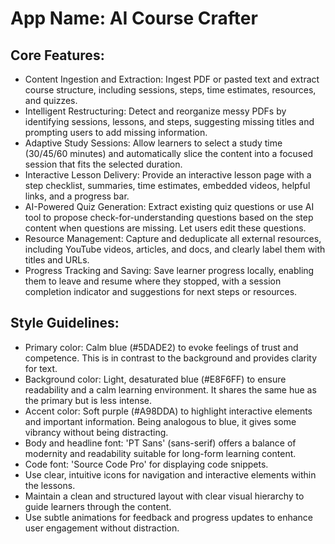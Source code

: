 # **App Name**: AI Course Crafter

## Core Features:

- Content Ingestion and Extraction: Ingest PDF or pasted text and extract course structure, including sessions, steps, time estimates, resources, and quizzes.
- Intelligent Restructuring: Detect and reorganize messy PDFs by identifying sessions, lessons, and steps, suggesting missing titles and prompting users to add missing information.
- Adaptive Study Sessions: Allow learners to select a study time (30/45/60 minutes) and automatically slice the content into a focused session that fits the selected duration.
- Interactive Lesson Delivery: Provide an interactive lesson page with a step checklist, summaries, time estimates, embedded videos, helpful links, and a progress bar.
- AI-Powered Quiz Generation: Extract existing quiz questions or use AI tool to propose check-for-understanding questions based on the step content when questions are missing. Let users edit these questions.
- Resource Management: Capture and deduplicate all external resources, including YouTube videos, articles, and docs, and clearly label them with titles and URLs.
- Progress Tracking and Saving: Save learner progress locally, enabling them to leave and resume where they stopped, with a session completion indicator and suggestions for next steps or resources.

## Style Guidelines:

- Primary color: Calm blue (#5DADE2) to evoke feelings of trust and competence. This is in contrast to the background and provides clarity for text.
- Background color: Light, desaturated blue (#E8F6FF) to ensure readability and a calm learning environment. It shares the same hue as the primary but is less intense.
- Accent color: Soft purple (#A98DDA) to highlight interactive elements and important information. Being analogous to blue, it gives some vibrancy without being distracting.
- Body and headline font: 'PT Sans' (sans-serif) offers a balance of modernity and readability suitable for long-form learning content.
- Code font: 'Source Code Pro' for displaying code snippets.
- Use clear, intuitive icons for navigation and interactive elements within the lessons.
- Maintain a clean and structured layout with clear visual hierarchy to guide learners through the content.
- Use subtle animations for feedback and progress updates to enhance user engagement without distraction.
